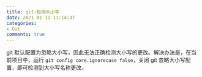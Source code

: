 ```yaml
---
title: git-检测大小写
date: 2021-01-11 11:14:37
categories:
- Git
comments: true
---
```


git 默认配置为忽略大小写，因此无法正确检测大小写的更改。解决办法是，在当前项目中，运行 `git config core.ignorecase false`，关闭 git 忽略大小写配置，即可检测到大小写名称更改。

